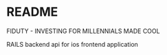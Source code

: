 # README

FIDUTY - INVESTING FOR MILLENNIALS MADE COOL

RAILS backend api for ios frontend application
